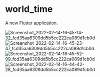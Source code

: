 # world_time

A new Flutter application.

![Screenshot_2022-02-14-16-45-14-32_fcd35aa6309dd5b5cc222ca089d1cb0d](https://user-images.githubusercontent.com/54945131/153856700-d0dc8494-b42e-488b-969f-6e7c31022c5f.jpg)
![Screenshot_2022-02-14-16-45-23-47_fcd35aa6309dd5b5cc222ca089d1cb0d](https://user-images.githubusercontent.com/54945131/153856715-8dbf19d0-8379-4ccc-af3d-a9f96fbe60e5.jpg)
![Screenshot_2022-02-14-16-45-52-99_fcd35aa6309dd5b5cc222ca089d1cb0d](https://user-images.githubusercontent.com/54945131/153856719-34596e74-344b-4c38-b1a6-b8180cb9a2fe.jpg)
![Screenshot_2022-02-14-16-44-42-28_fcd35aa6309dd5b5cc222ca089d1cb0d](https://user-images.githubusercontent.com/54945131/153856721-61513aa5-9fa8-4eb9-a60d-ac569941c884.jpg)
